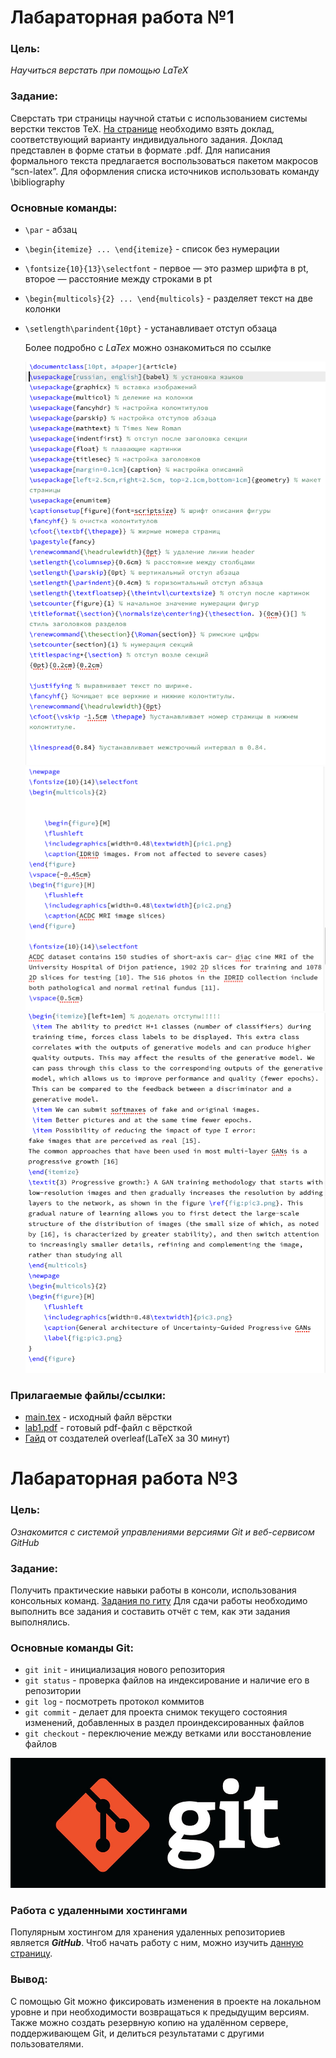 # Лабараторная работа №1
### Цель:
*Научиться верстать при помощью LaTeX*
### Задание:
Сверстать три страницы научной статьи с использованием системы верстки текстов TeX.
 [На странице](https://proc.ostis.net/proc/Proceedings) необходимо взять доклад, соответствующий варианту индивидуального задания.
Доклад представлен в форме статьи в формате .pdf.
Для написания формального текста предлагается воспользоваться пакетом макросов “scn-latex”.
Для оформления списка источников использовать команду \bibliography 

### Основные команды:
* `\par` - абзац
* `\begin{itemize} ... \end{itemize}` - список без нумерации
* `\fontsize{10}{13}\selectfont` - первое — это размер шрифта в pt, второе — расстояние между строками в pt
* `\begin{multicols}{2} ... \end{multicols}` - разделяет текст на две колонки
* `\setlength\parindent{10pt}` - устанавливает отступ обзаца

  
  Более подробно с _LaTex_ можно ознакомиться по ссылке

  
  ![](overleaf1.png)
  ![](overleaf2.png)
  ![](overleaf3.png)
### Прилагаемые файлы/ссылки:
* [main.tex](https://github.com/iis-42x70x/RPIIS/blob/Шепелевич_К/sem1/lab3/main.tex) - исходный файл вёрстки
* [lab1.pdf](https://github.com/iis-42x70x/RPIIS/blob/Шепелевич_К/sem1/lab3/lab1.pdf) - готовый pdf-файл с вёрсткой
* [Гайд](https://www.overleaf.com/learn/latex/Learn_LaTeX_in_30_minutes) от создателей overleaf(LaTeX за 30 минут)
# Лабараторная работа №3
### Цель:
*Ознакомится с системой управлениями версиями Git и веб-сервисом GitHub*
### Задание:
Получить практические навыки работы в консоли, использования консольных команд.
[Задания по гиту](https://docs.google.com/document/d/1pkqZWOlte5j6PuPpz7w03tPkw64ctuUwELoI-qctYVQ/edit?tab=t.0)
Для сдачи работы необходимо выполнить все задания и составить отчёт с тем, как эти задания выполнялись.
### Основные команды Git:
* `git init` - инициализация нового репозитория
* `git status` - проверка файлов на индексирование и наличие его в репозитории
* `git log` - посмотреть протокол коммитов
* `git commit` - делает для проекта снимок текущего состояния изменений, добавленных в раздел проиндексированных файлов
* `git checkout` - переключение между ветками или восстановление файлов  

  
![](git.png)

### Работа с удаленными хостингами
Популярным хостингом для хранения удаленных репозиториев является *__GitHub__*.
Чтоб начать работу с ним, можно изучить [данную страницу](https://ru.hexlet.io/courses/intro_to_git/lessons/github/theory_unit).
### Вывод:
С помощью Git можно фиксировать изменения в проекте на локальном уровне и при необходимости возвращаться к предыдущим версиям. Также можно создать резервную копию на удалённом сервере, поддерживающем Git, и делиться результатами с другими пользователями.
